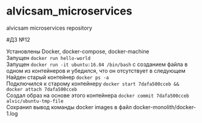 # alvicsam_microservices
alvicsam microservices repository

#ДЗ №12

Установлены Docker, docker-compose, docker-machine  
Запущен `docker run hello-world`  
Запущен `docker run -it ubuntu:16.04 /bin/bash` с созданием файла в одном из контейнеров и убедился, что он отсутствует в следующем
Найден старый контейнер `docker ps -a`  
Подключился к старому контейнеру `docker start 7dafa500cceb && docker attach 7dafa500cceb`  
Создал образ на основе этого контейнера `docker commit 7dafa500cceb alvic/ubuntu-tmp-file`  
Сохранил вывод команды docker images в файл docker-monolith/docker-1.log  

